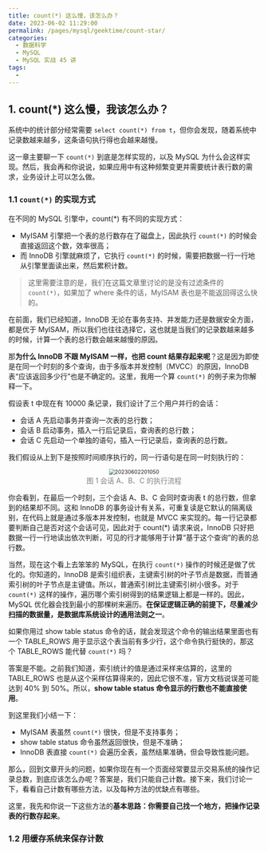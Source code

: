 ```yaml
---
title: count(*) 这么慢，该怎么办？
date: 2023-06-02 11:29:00
permalink: /pages/mysql/geektime/count-star/
categories:
  - 数据科学
  - MySQL
  - MySQL 实战 45 讲
tags:
  - 
---
```


## 1. count(*) 这么慢，我该怎么办？

系统中的统计部分经常需要 `select count(*) from t`，但你会发现，随着系统中记录数越来越多，这条语句执行得也会越来越慢。

这一章主要聊一下 `count(*)` 到底是怎样实现的，以及 MySQL 为什么会这样实现。然后，我会再和你说说，如果应用中有这种频繁变更并需要统计表行数的需求，业务设计上可以怎么做。

### 1.1 `count(*)` 的实现方式

在不同的 MySQL 引擎中，count(*) 有不同的实现方式：

- MyISAM 引擎把一个表的总行数存在了磁盘上，因此执行 `count(*)` 的时候会直接返回这个数，效率很高；
- 而 InnoDB 引擎就麻烦了，它执行 `count(*)` 的时候，需要把数据一行一行地从引擎里面读出来，然后累积计数。

> 这里需要注意的是，我们在这篇文章里讨论的是没有过滤条件的 `count(*)`，如果加了 where 条件的话，MyISAM 表也是不能返回得这么快的。

在前面，我们已经知道，InnoDB 无论在事务支持、并发能力还是数据安全方面，都是优于 MyISAM，所以我们也往往选择它，这也就是当我们的记录数越来越多的时候，计算一个表的总行数会越来越慢的原因。

那**为什么 InnoDB 不跟 MyISAM 一样，也把 count 结果存起来呢**？这是因为即使是在同一个时刻的多个查询，由于多版本并发控制（MVCC）的原因，InnoDB 表“应该返回多少行”也是不确定的。这里，我用一个算 `count(*)` 的例子来为你解释一下。

假设表 t 中现在有 10000 条记录，我们设计了三个用户并行的会话：

- 会话 A 先启动事务并查询一次表的总行数；
- 会话 B 启动事务，插入一行后记录后，查询表的总行数；
- 会话 C 先启动一个单独的语句，插入一行记录后，查询表的总行数。

我们假设从上到下是按照时间顺序执行的，同一行语句是在同一时刻执行的：

<center><img src="https://notebook-img-1304596351.cos.ap-beijing.myqcloud.com/img/20230602201050.png" alt="20230602201050" style="zoom:75%;" /></center>

<center><font color=grey>图 1 会话 A、B、C 的执行流程</font></center>

你会看到，在最后一个时刻，三个会话 A、B、C 会同时查询表 t 的总行数，但拿到的结果却不同。这和 InnoDB 的事务设计有关系，可重复读是它默认的隔离级别，在代码上就是通过多版本并发控制，也就是 MVCC 来实现的。每一行记录都要判断自己是否对这个会话可见，因此对于 count(*) 请求来说，InnoDB 只好把数据一行一行地读出依次判断，可见的行才能够用于计算“基于这个查询”的表的总行数。

当然，现在这个看上去笨笨的 MySQL，在执行 `count(*)` 操作的时候还是做了优化的。你知道的，InnoDB 是索引组织表，主键索引树的叶子节点是数据，而普通索引树的叶子节点是主键值。所以，普通索引树比主键索引树小很多。对于 `count(*)` 这样的操作，遍历哪个索引树得到的结果逻辑上都是一样的。因此，MySQL 优化器会找到最小的那棵树来遍历。**在保证逻辑正确的前提下，尽量减少扫描的数据量，是数据库系统设计的通用法则之一**。

如果你用过 show table status 命令的话，就会发现这个命令的输出结果里面也有一个 TABLE_ROWS 用于显示这个表当前有多少行，这个命令执行挺快的，那这个 TABLE_ROWS 能代替 `count(*)` 吗？

答案是不能。之前我们知道，索引统计的值是通过采样来估算的，这里的 TABLE_ROWS 也是从这个采样估算得来的，因此它很不准，官方文档说误差可能达到 40% 到 50%。所以，**show table status 命令显示的行数也不能直接使用**。

到这里我们小结一下：

- MyISAM 表虽然 `count(*)` 很快，但是不支持事务；
- show table status 命令虽然返回很快，但是不准确；
- InnoDB 表直接 `count(*)` 会遍历全表，虽然结果准确，但会导致性能问题。

那么，回到文章开头的问题，如果你现在有一个页面经常要显示交易系统的操作记录总数，到底应该怎么办呢？答案是，我们只能自己计数。接下来，我们讨论一下，看看自己计数有哪些方法，以及每种方法的优缺点有哪些。

这里，我先和你说一下这些方法的**基本思路：你需要自己找一个地方，把操作记录表的行数存起来**。

### 1.2 用缓存系统来保存计数
